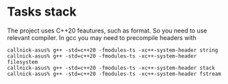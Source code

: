 # Tasks stack
The project uses C++20 feautures, such as format. So you need to use relevant compiler. In gcc you may need to precompile headers with

```console
callnick-asus% g++ -std=c++20 -fmodules-ts -xc++-system-header string
callnick-asus% g++ -std=c++20 -fmodules-ts -xc++-system-header filesystem
callnick-asus% g++ -std=c++20 -fmodules-ts -xc++-system-header stack
callnick-asus% g++ -std=c++20 -fmodules-ts -xc++-system-header fstream
```
